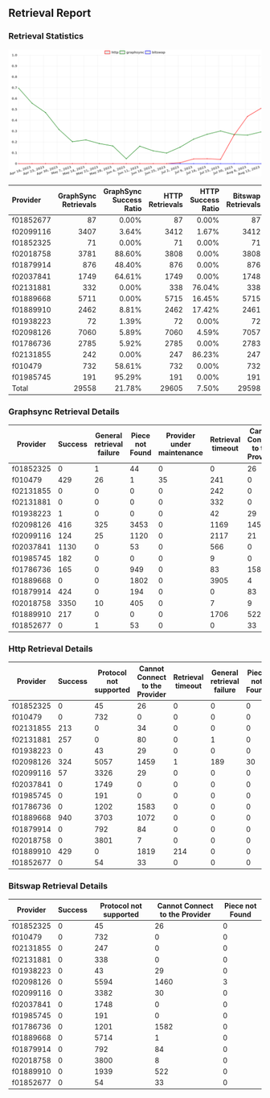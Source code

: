 ## Retrieval Report
### Retrieval Statistics
<img src="https://raw.githubusercontent.com/data-preservation-programs/filplus-checker-assets/main/filecoin-project/filecoin-plus-large-datasets/issues/923/1692241224553.png"/>

| Provider  | GraphSync Retrievals | GraphSync Success Ratio | HTTP Retrievals | HTTP Success Ratio | Bitswap Retrievals | Bitswap Success Ratio |
| :-------- | -------------------: | ----------------------: | --------------: | -----------------: | -----------------: | --------------------: |
| f01852677 |                   87 |                   0.00% |              87 |              0.00% |                 87 |                 0.00% |
| f02099116 |                 3407 |                   3.64% |            3412 |              1.67% |               3412 |                 0.00% |
| f01852325 |                   71 |                   0.00% |              71 |              0.00% |                 71 |                 0.00% |
| f02018758 |                 3781 |                  88.60% |            3808 |              0.00% |               3808 |                 0.00% |
| f01879914 |                  876 |                  48.40% |             876 |              0.00% |                876 |                 0.00% |
| f02037841 |                 1749 |                  64.61% |            1749 |              0.00% |               1748 |                 0.00% |
| f02131881 |                  332 |                   0.00% |             338 |             76.04% |                338 |                 0.00% |
| f01889668 |                 5711 |                   0.00% |            5715 |             16.45% |               5715 |                 0.00% |
| f01889910 |                 2462 |                   8.81% |            2462 |             17.42% |               2461 |                 0.00% |
| f01938223 |                   72 |                   1.39% |              72 |              0.00% |                 72 |                 0.00% |
| f02098126 |                 7060 |                   5.89% |            7060 |              4.59% |               7057 |                 0.00% |
| f01786736 |                 2785 |                   5.92% |            2785 |              0.00% |               2783 |                 0.00% |
| f02131855 |                  242 |                   0.00% |             247 |             86.23% |                247 |                 0.00% |
| f010479   |                  732 |                  58.61% |             732 |              0.00% |                732 |                 0.00% |
| f01985745 |                  191 |                  95.29% |             191 |              0.00% |                191 |                 0.00% |
| Total     |                29558 |                  21.78% |           29605 |              7.50% |              29598 |                 0.00% |

### Graphsync Retrieval Details
| Provider  | Success | General retrieval failure | Piece not Found | Provider under maintenance | Retrieval timeout | Cannot Connect to the Provider | Unconfirmed block transfer | Retrieval rejected |
| --------- | ------- | ------------------------- | --------------- | -------------------------- | ----------------- | ------------------------------ | -------------------------- | ------------------ |
| f01852325 | 0       | 1                         | 44              | 0                          | 0                 | 26                             | 0                          | 0                  |
| f010479   | 429     | 26                        | 1               | 35                         | 241               | 0                              | 0                          | 0                  |
| f02131855 | 0       | 0                         | 0               | 0                          | 242               | 0                              | 0                          | 0                  |
| f02131881 | 0       | 0                         | 0               | 0                          | 332               | 0                              | 0                          | 0                  |
| f01938223 | 1       | 0                         | 0               | 0                          | 42                | 29                             | 0                          | 0                  |
| f02098126 | 416     | 325                       | 3453            | 0                          | 1169              | 1455                           | 242                        | 0                  |
| f02099116 | 124     | 25                        | 1120            | 0                          | 2117              | 21                             | 0                          | 0                  |
| f02037841 | 1130    | 0                         | 53              | 0                          | 566               | 0                              | 0                          | 0                  |
| f01985745 | 182     | 0                         | 0               | 0                          | 9                 | 0                              | 0                          | 0                  |
| f01786736 | 165     | 0                         | 949             | 0                          | 83                | 1587                           | 1                          | 0                  |
| f01889668 | 0       | 0                         | 1802            | 0                          | 3905              | 4                              | 0                          | 0                  |
| f01879914 | 424     | 0                         | 194             | 0                          | 0                 | 83                             | 0                          | 175                |
| f02018758 | 3350    | 10                        | 405             | 0                          | 7                 | 9                              | 0                          | 0                  |
| f01889910 | 217     | 0                         | 0               | 0                          | 1706              | 522                            | 0                          | 17                 |
| f01852677 | 0       | 1                         | 53              | 0                          | 0                 | 33                             | 0                          | 0                  |

### Http Retrieval Details
| Provider  | Success | Protocol not supported | Cannot Connect to the Provider | Retrieval timeout | General retrieval failure | Piece not Found |
| --------- | ------- | ---------------------- | ------------------------------ | ----------------- | ------------------------- | --------------- |
| f01852325 | 0       | 45                     | 26                             | 0                 | 0                         | 0               |
| f010479   | 0       | 732                    | 0                              | 0                 | 0                         | 0               |
| f02131855 | 213     | 0                      | 34                             | 0                 | 0                         | 0               |
| f02131881 | 257     | 0                      | 80                             | 0                 | 1                         | 0               |
| f01938223 | 0       | 43                     | 29                             | 0                 | 0                         | 0               |
| f02098126 | 324     | 5057                   | 1459                           | 1                 | 189                       | 30              |
| f02099116 | 57      | 3326                   | 29                             | 0                 | 0                         | 0               |
| f02037841 | 0       | 1749                   | 0                              | 0                 | 0                         | 0               |
| f01985745 | 0       | 191                    | 0                              | 0                 | 0                         | 0               |
| f01786736 | 0       | 1202                   | 1583                           | 0                 | 0                         | 0               |
| f01889668 | 940     | 3703                   | 1072                           | 0                 | 0                         | 0               |
| f01879914 | 0       | 792                    | 84                             | 0                 | 0                         | 0               |
| f02018758 | 0       | 3801                   | 7                              | 0                 | 0                         | 0               |
| f01889910 | 429     | 0                      | 1819                           | 214               | 0                         | 0               |
| f01852677 | 0       | 54                     | 33                             | 0                 | 0                         | 0               |

### Bitswap Retrieval Details
| Provider  | Success | Protocol not supported | Cannot Connect to the Provider | Piece not Found |
| --------- | ------- | ---------------------- | ------------------------------ | --------------- |
| f01852325 | 0       | 45                     | 26                             | 0               |
| f010479   | 0       | 732                    | 0                              | 0               |
| f02131855 | 0       | 247                    | 0                              | 0               |
| f02131881 | 0       | 338                    | 0                              | 0               |
| f01938223 | 0       | 43                     | 29                             | 0               |
| f02098126 | 0       | 5594                   | 1460                           | 3               |
| f02099116 | 0       | 3382                   | 30                             | 0               |
| f02037841 | 0       | 1748                   | 0                              | 0               |
| f01985745 | 0       | 191                    | 0                              | 0               |
| f01786736 | 0       | 1201                   | 1582                           | 0               |
| f01889668 | 0       | 5714                   | 1                              | 0               |
| f01879914 | 0       | 792                    | 84                             | 0               |
| f02018758 | 0       | 3800                   | 8                              | 0               |
| f01889910 | 0       | 1939                   | 522                            | 0               |
| f01852677 | 0       | 54                     | 33                             | 0               |
